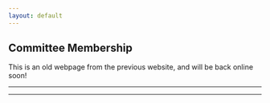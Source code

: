 ```yaml
---
layout: default
---
```


## Committee Membership

This is an old webpage from the previous website, and will be back online soon!

* * *
* * *

<!-- --end-of-page-- -->
